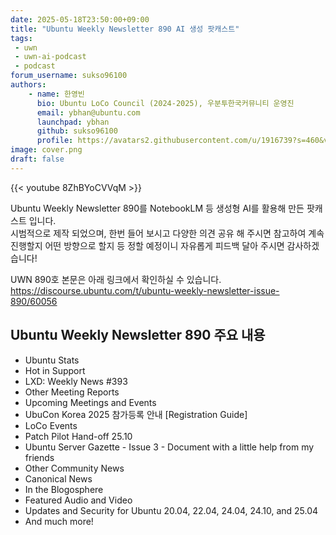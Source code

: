 ```yaml
---
date: 2025-05-18T23:50:00+09:00
title: "Ubuntu Weekly Newsletter 890 AI 생성 팟캐스트"
tags:
 - uwn
 - uwn-ai-podcast
 - podcast
forum_username: sukso96100
authors:
    - name: 한영빈
      bio: Ubuntu LoCo Council (2024-2025), 우분투한국커뮤니티 운영진
      email: ybhan@ubuntu.com
      launchpad: ybhan
      github: sukso96100
      profile: https://avatars2.githubusercontent.com/u/1916739?s=460&v=4
image: cover.png
draft: false
---
```


{{< youtube 8ZhBYoCVVqM >}}

Ubuntu Weekly Newsletter 890를 NotebookLM 등 생성형 AI를 활용해 만든 팟캐스트 입니다.   
시범적으로 제작 되었으며, 한번 들어 보시고 다양한 의견 공유 해 주시면 참고하여 계속 진행할지 어떤 방향으로 할지 등 정할 예정이니 자유롭게 피드백 달아 주시면 감사하겠습니다!

UWN 890호 본문은 아래 링크에서 확인하실 수 있습니다.
https://discourse.ubuntu.com/t/ubuntu-weekly-newsletter-issue-890/60056

## Ubuntu Weekly Newsletter 890 주요 내용

- Ubuntu Stats
- Hot in Support
- LXD: Weekly News #393
- Other Meeting Reports
- Upcoming Meetings and Events
- UbuCon Korea 2025 참가등록 안내 [Registration Guide]
- LoCo Events
- Patch Pilot Hand-off 25.10
- Ubuntu Server Gazette - Issue 3 - Document with a little help from my friends
- Other Community News
- Canonical News
- In the Blogosphere
- Featured Audio and Video
- Updates and Security for Ubuntu 20.04, 22.04, 24.04, 24.10, and 25.04
- And much more!
